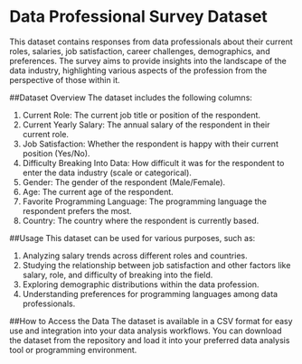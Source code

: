 # Data Professional Survey Dataset
This dataset contains responses from data professionals about their current roles, salaries, job satisfaction, career challenges, demographics, and preferences. The survey aims to provide insights into the landscape of the data industry, highlighting various aspects of the profession from the perspective of those within it.

##Dataset Overview
The dataset includes the following columns:

1. Current Role: The current job title or position of the respondent.
2. Current Yearly Salary: The annual salary of the respondent in their current role.
3. Job Satisfaction: Whether the respondent is happy with their current position (Yes/No).
4. Difficulty Breaking Into Data: How difficult it was for the respondent to enter the data industry (scale or categorical).
5. Gender: The gender of the respondent (Male/Female).
6. Age: The current age of the respondent.
7. Favorite Programming Language: The programming language the respondent prefers the most.
8. Country: The country where the respondent is currently based.

##Usage
This dataset can be used for various purposes, such as:

1. Analyzing salary trends across different roles and countries.
2. Studying the relationship between job satisfaction and other factors like salary, role, and difficulty of breaking into the field.
3. Exploring demographic distributions within the data profession.
4. Understanding preferences for programming languages among data professionals.

##How to Access the Data
The dataset is available in a CSV format for easy use and integration into your data analysis workflows. You can download the dataset from the repository and load it into your preferred data analysis tool or programming environment.
